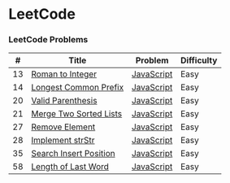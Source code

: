 LeetCode
========

### LeetCode Problems



| # | Title | Problem | Difficulty |
|---| ----- | -------- | ---------- |
|13|[Roman to Integer](https://leetcode.com/problems/roman-to-integer/) | [JavaScript](Easy/RomanToInteger.js)|Easy|
|14|[Longest Common Prefix](https://leetcode.com/problems/longest-common-prefix/) | [JavaScript](Easy/longestCommonPrefix.js)|Easy|
|20|[Valid Parenthesis](https://leetcode.com/problems/valid-parentheses/submissions/) | [JavaScript](Easy/valid_parentheses.js)|Easy|
|21|[Merge Two Sorted Lists](https://leetcode.com/problems/merge-two-sorted-lists/) | [JavaScript](Easy/Merge_Two_Sorted_Lists.js)|Easy|
|27|[Remove Element](https://leetcode.com/problems/remove-element/) | [JavaScript](Easy/leetcode27.js)|Easy|
|28|[Implement strStr](https://leetcode.com/problems/implement-strstr/) | [JavaScript](Easy/leetcode28.js)|Easy|
|35|[Search Insert Position](https://leetcode.com/problems/search-insert-position/) | [JavaScript](Easy/leetcode35.js)|Easy|
|58|[Length of Last Word](https://leetcode.com/problems/length-of-last-word/) | [JavaScript](Easy/leetcode58.js)|Easy|
